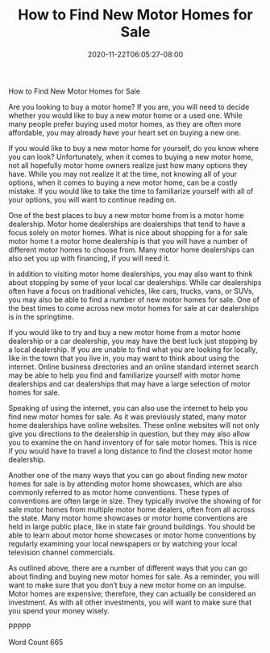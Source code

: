 ﻿---
title: "How to Find New Motor Homes for Sale"
date: 2020-11-22T06:05:27-08:00
description: "TXT Tips for Web Success"
featured_image: "/images/TXT.jpg"
tags: ["TXT"]
---

How to Find New Motor Homes for Sale

Are you looking to buy a motor home?  If you are, you will need to decide whether you would like to buy a new motor home or a used one.  While many people prefer buying used motor homes, as they are often more affordable, you may already have your heart set on buying a new one.

If you would like to buy a new motor home for yourself, do you know where you can look?  Unfortunately, when it comes to buying a new motor home, not all hopefully motor home owners realize just how many options they have.  While you may not realize it at the time, not knowing all of your options, when it comes to buying a new motor home, can be a costly mistake.  If you would like to take the time to familiarize yourself with all of your options, you will want to continue reading on.

One of the best places to buy a new motor home from is a motor home dealership.  Motor home dealerships are dealerships that tend to have a focus solely on motor homes.  What is nice about shopping for a for sale motor home t a motor home dealership is that you will have a number of different motor homes to choose from.  Many motor home dealerships can also set you up with financing, if you will need it.

In addition to visiting motor home dealerships, you may also want to think about stopping by some of your local car dealerships. While car dealerships often have a focus on traditional vehicles, like cars, trucks, vans, or SUVs, you may also be able to find a number of new motor homes for sale. One of the best times to come across new motor homes for sale at car dealerships is in the springtime.

If you would like to try and buy a new motor home from a motor home dealership or a car dealership, you may have the best luck just stopping by a local dealership.  If you are unable to find what you are looking for locally, like in the town that you live in, you may want to think about using the internet.  Online business directories and an online standard internet search may be able to help you find and familiarize yourself with motor home dealerships and car dealerships that may have a large selection of motor homes for sale.

Speaking of using the internet, you can also use the internet to help you find new motor homes for sale. As it was previously stated, many motor home dealerships have online websites.  These online websites will not only give you directions to the dealership in question, but they may also allow you to examine the on hand inventory of for sale motor homes.  This is nice if you would have to travel a long distance to find the closest motor home dealership.

Another one of the many ways that you can go about finding new motor homes for sale is by attending motor home showcases, which are also commonly referred to as motor home conventions. These types of conventions are often large in size. They typically involve the showing of for sale motor homes from multiple motor home dealers, often from all across the state.  Many motor home showcases or motor home conventions are held in large public place, like in state fair ground buildings.  You should be able to learn about motor home showcases or motor home conventions by regularly examining your local newspapers or by watching your local television channel commercials.

As outlined above, there are a number of different ways that you can go about finding and buying new motor homes for sale.  As a reminder, you will want to make sure that you don’t buy a new motor home on an impulse. Motor homes are expensive; therefore, they can actually be considered an investment.  As with all other investments, you will want to make sure that you spend your money wisely.

PPPPP

Word Count 665

